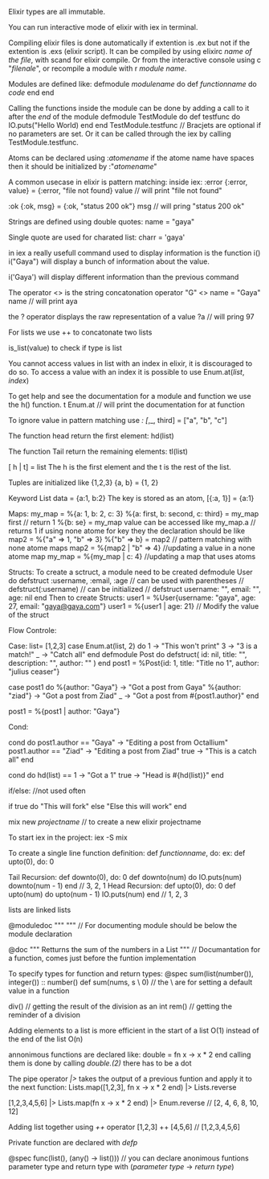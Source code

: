 Elixir types are all immutable.

You can run interactive mode of elixir with iex in terminal.

Compiling elixir files is done automatically if extention is .ex but not if the extention is .exs (elixir script).
It can be compiled by using elixirc *name of the file*, with scand for elixir compile. Or from the interactive console using c "*filenale*", or recompile a module with r *module name*.

Modules are defined like:
defmodule *modulename* do
    def *functionname* do
        *code*
    end
end

Calling the functions inside the module can be done by adding a call to it after the *end* of the module
defmodule TestModule do
    def testfunc do
        IO.puts("Hello World)
    end
end
TestModule.testfunc // Bracjets are optional if no parameters are set.
Or it can be called through the iex by calling TestModule.testfunc.



Atoms can be declared using :*atomename* if the atome name have spaces then it should be initialized by :"*atomename*"


A common usecase in elixir is pattern matching:
inside iex:
:error
{:error, value} = {:error, "file not found}
value // will print "file not found"

:ok
{:ok, msg} = {:ok, "status 200 ok"}
msg // will pring "status 200 ok"


Strings are defined using double quotes:
name = "gaya"

Single quote are used for charated list:
charr = 'gaya'

in iex a really usefull command used to display information is the function i()
i("Gaya") will display a bunch of information about the value.

i('Gaya') will display different information than the previous command

The operator <> is the string concatonation operator
"G" <> name = "Gaya"
name // will print aya

the ? operator displays the raw representation of a value
?a // will pring 97

For lists we use ++ to concatonate two lists

is_list(value) to check if type is list

You cannot access values in list with an index in elixir, it is discouraged to do so.
To access a value with an index it is possible to use Enum.at(*list*, *index*)

To get help and see the documentation for a module and function we use the h() function.
t Enum.at // will print the documentation for at function

To ignore value in pattern matching use _:
[_,_, third] = ["a", "b", "c"]

The function head return the first element:
hd(list)

The function Tail return the remaining elements:
tl(list)

[ h | t] = list
The h is the first element and the t is the rest of the list.

Tuples are initialized like {1,2,3} 
{a, b} = {1, 2}

Keyword List 
data =  {a:1, b:2}
The key is stored as an atom, [{:a, 1}] = {a:1}

Maps:
my_map = %{a: 1, b: 2, c: 3}
%{a: first, b: second, c: third} = my_map
first // return 1
%{b: se} = my_map
value can be accessed like my_map.a // returns 1
if using none atome for key they the declaration should be like 
map2 = %{"a" => 1, "b" => 3}
%{"b" => b} = map2 // pattern matching with none atome maps
map2 = %{map2 | "b" => 4} //updating a value in a none atome map
my_map = %{my_map | c: 4} //updating a map that uses atoms

Structs:
To create a sctruct, a module need to be created
defmodule User do
    defstruct :username, :email, :age
    // can be used with parentheses 
    // defstruct(:username)
    // can be initialized
    // defstruct username: "", email: "", age: nil
end
Then to create Structs:
user1 = %User{username: "gaya", age: 27, email: "gaya@gaya.com"}
user1 = %{user1 | age: 21} // Modify the value of the struct

Flow Controle:

Case:
list= [1,2,3]
case Enum.at(list, 2) do
    1 -> "This won't print"
    3 -> "3 is a match!"
    _ -> "Catch all"
end
defmodule Post do
    defstruct(
        id: nil,
        title: "",
        description: "",
        author: ""
        )
end
post1 = %Post{id: 1, title: "Title no 1", author: "julius ceaser"}

case post1 do
    %{author: "Gaya"} -> "Got a post from Gaya"
    %{author: "ziad"} -> "Got a post from Ziad"
    _ -> "Got a post from #{post1.author}"
end

post1 = %{post1 | author: "Gaya"}


Cond:

cond do
    post1.author == "Gaya" -> "Editing a post from Octallium"
    post1.author == "Ziad" -> "Editing a post from Ziad"
    true -> "This is a catch all"
end

cond do
    hd(list) == 1 -> "Got a 1"
    true -> "Head is #{hd(list)}"
end

if/else: //not used often

if true do
    "This will fork"
else
    "Else this will work"
end


mix new *projectname* // to create a new elixir projectname

To start iex in the project:
iex -S mix

To create a single line function definition:
def *functionname*, do:
ex: def upto(0), do: 0

Tail Recursion:
  def downto(0), do: 0
  def downto(num) do
    IO.puts(num)
    downto(num - 1)
  end
  // 3, 2, 1
Head Recursion:
  def upto(0), do: 0
  def upto(num) do
    upto(num - 1)
    IO.puts(num)
  end
  // 1, 2, 3


lists are linked lists

@moduledoc """
""" // For documenting module should be below the module declaration

@doc """
Retturns the sum of the numbers in a List
""" // Documantation for a function, comes just before the funtion implementation

To specify types for function and return types:
@spec sum(list(number()), integer()) :: number()
def sum(nums, s \\ 0) // the \\ are for setting a default value in a function

div() // getting the result of the division as an int
rem() // getting the reminder of a division

Adding elements to a list is more efficient in the start of a list O(1) instead of the end of the list O(n)

annonimous functions are declared like:
double = fn x -> x * 2 end
calling them is done by calling *double.(2)* there has to be a dot


The pipe operator *|>* takes the output of a previous funtion and apply it to the next function:
Lists.map([1,2,3], fn x -> x * 2 end) |> Lists.reverse

[1,2,3,4,5,6] |> Lists.map(fn x -> x * 2 end) |> Enum.reverse // [2, 4, 6, 8, 10, 12]

Adding list together using *++* operator [1,2,3] ++ [4,5,6] // [1,2,3,4,5,6]

Private function are declared with *defp*

@spec func(list(), (any() -> list())) // you can declare anonimous funtions parameter type and return type with (*parameter type* -> *return type*)









